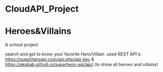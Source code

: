 # CloudAPI_Project

# Heroes&Villains

A school project

search and get to know your favorite Hero/Villain.
used REST API's: https://superheroapi.com/api.php/api-key & https://akabab.github.io/superhero-api/api/ (to show all heroes and villains)
